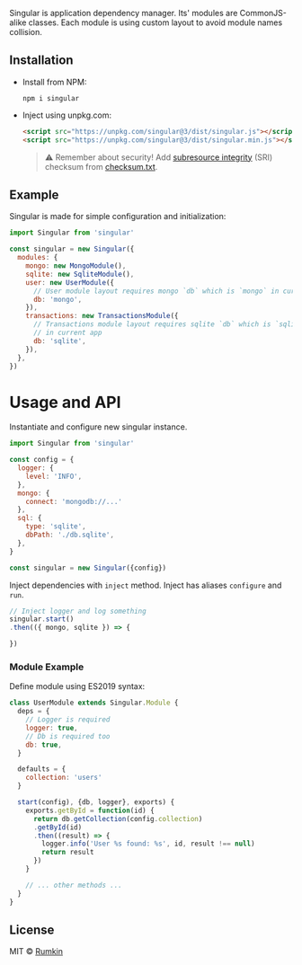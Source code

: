 Singular is application dependency manager. Its' modules are CommonJS-alike
classes. Each module is using custom layout to avoid module names collision.

## Installation

* Install from NPM:

  ```shell
  npm i singular
  ```
* Inject using unpkg.com:

  ```html
  <script src="https://unpkg.com/singular@3/dist/singular.js"></script>
  <script src="https://unpkg.com/singular@3/dist/singular.min.js"></script>
  ```
  > ⚠️ Remember about security! Add [subresource integrity](https://developer.mozilla.org/en-US/docs/Web/Security/Subresource_Integrity) (SRI) checksum
  > from [checksum.txt](https://unpkg.com/singular@3/dist/checksum.txt).

## Example

Singular is made for simple configuration and initialization:

```javascript
import Singular from 'singular'

const singular = new Singular({
  modules: {
    mongo: new MongoModule(),
    sqlite: new SqliteModule(),
    user: new UserModule({
      // User module layout requires mongo `db` which is `mongo` in current app
      db: 'mongo',
    }),
    transactions: new TransactionsModule({
      // Transactions module layout requires sqlite `db` which is `sqlite`
      // in current app
      db: 'sqlite',
    }),
  },
})
```

Usage and API
===

Instantiate and configure new singular instance.

```javascript
import Singular from 'singular'

const config = {
  logger: {
    level: 'INFO',
  },
  mongo: {
    connect: 'mongodb://...'
  },
  sql: {
    type: 'sqlite',
    dbPath: './db.sqlite',
  },
}

const singular = new Singular({config})
```

Inject dependencies with `inject` method. Inject has aliases `configure` and `run`.

```javascript
// Inject logger and log something
singular.start()
.then(({ mongo, sqlite }) => {

})
```

### Module Example

Define module using ES2019 syntax:

```javascript
class UserModule extends Singular.Module {
  deps = {
    // Logger is required
    logger: true,
    // Db is required too
    db: true,
  }

  defaults = {
    collection: 'users'
  }

  start(config), {db, logger}, exports) {
    exports.getById = function(id) {
      return db.getCollection(config.collection)
      .getById(id)
      .then((result) => {
        logger.info('User %s found: %s', id, result !== null)
        return result
      })
    }

    // ... other methods ...
  }
}
```

## License

MIT © [Rumkin](https://rumk.in)
